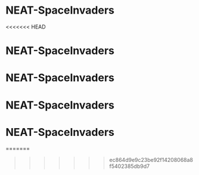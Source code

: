 # NEAT-SpaceInvaders
<<<<<<< HEAD
# NEAT-SpaceInvaders
# NEAT-SpaceInvaders
# NEAT-SpaceInvaders
# NEAT-SpaceInvaders
=======
>>>>>>> ec864d9e9c23be92f14208068a8f5402385db9d7
